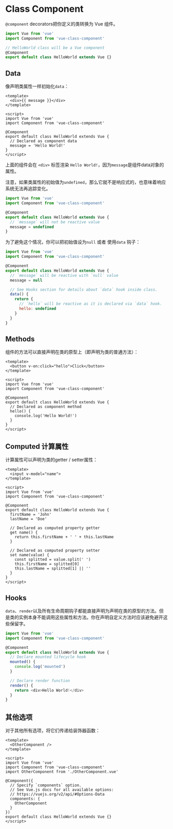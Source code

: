 # Class Component

`@component` decorators把你定义的类转换为 Vue 组件。

```javascript
import Vue from 'vue'
import Component from 'vue-class-component'

// HelloWorld class will be a Vue component
@Component
export default class HelloWorld extends Vue {}
```

## Data

像声明类属性一样初始化`data`：

```vue
<template>
  <div>{{ message }}</div>
</template>

<script>
import Vue from 'vue'
import Component from 'vue-class-component'

@Component
export default class HelloWorld extends Vue {
  // Declared as component data
  message = 'Hello World!'
}
</script>
```

上面的组件会在 `<div>` 标签渲染 `Hello World!`，因为`message`是组件data对象的属性。

注意，如果类属性的初始值为`undefined`，那么它就不是响应式的，也意味着响应系统无法再追踪变化。

```javascript
import Vue from 'vue'
import Component from 'vue-class-component'

@Component
export default class HelloWorld extends Vue {
  // `message` will not be reactive value
  message = undefined
}
```

为了避免这个情况，你可以把初始值设为`null` 或者 使用`data` 钩子：

```javascript
import Vue from 'vue'
import Component from 'vue-class-component'

@Component
export default class HelloWorld extends Vue {
  // `message` will be reactive with `null` value
  message = null

  // See Hooks section for details about `data` hook inside class.
  data() {
    return {
      // `hello` will be reactive as it is declared via `data` hook.
      hello: undefined
    }
  }
}
```

## Methods

组件的方法可以直接声明在类的原型上（即声明为类的普通方法）：

```vue
<template>
  <button v-on:click="hello">Click</button>
</template>

<script>
import Vue from 'vue'
import Component from 'vue-class-component'

@Component
export default class HelloWorld extends Vue {
  // Declared as component method
  hello() {
    console.log('Hello World!')
  }
}
</script>
```

## Computed 计算属性

计算属性可以声明为类的getter / setter属性：

```vue
<template>
  <input v-model="name">
</template>

<script>
import Vue from 'vue'
import Component from 'vue-class-component'

@Component
export default class HelloWorld extends Vue {
  firstName = 'John'
  lastName = 'Doe'

  // Declared as computed property getter
  get name() {
    return this.firstName + ' ' + this.lastName
  }

  // Declared as computed property setter
  set name(value) {
    const splitted = value.split(' ')
    this.firstName = splitted[0]
    this.lastName = splitted[1] || ''
  }
}
</script>
```

## Hooks

`data`、`render`以及所有生命周期钩子都能直接声明为声明在类的原型的方法。但是类的实例本身不能调用这些属性和方法。你在声明自定义方法时应该避免避开这些保留字。

```javascript
import Vue from 'vue'
import Component from 'vue-class-component'

@Component
export default class HelloWorld extends Vue {
  // Declare mounted lifecycle hook
  mounted() {
    console.log('mounted')
  }

  // Declare render function
  render() {
    return <div>Hello World!</div>
  }
}
```

## 其他选项

对于其他所有选项，将它们传递给装饰器函数：

```vue
<template>
  <OtherComponent />
</template>

<script>
import Vue from 'vue'
import Component from 'vue-class-component'
import OtherComponent from './OtherComponent.vue'

@Component({
  // Specify `components` option.
  // See Vue.js docs for all available options:
  // https://vuejs.org/v2/api/#Options-Data
  components: {
    OtherComponent
  }
})
export default class HelloWorld extends Vue {}
</script>
```

